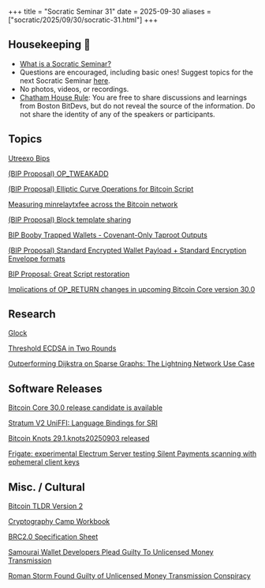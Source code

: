 +++
title = "Socratic Seminar 31"
date = 2025-09-30
aliases = ["socratic/2025/09/30/socratic-31.html"]
+++

## Housekeeping 🧹

- [What is a Socratic Seminar?](https://bitdevs.org/about#socratic-seminars)
- Questions are encouraged, including basic ones! Suggest topics for the next Socratic Seminar [here](https://github.com/arminsabouri/bostonbitdevs/issues/new).
- No photos, videos, or recordings.
- [Chatham House Rule](https://www.chathamhouse.org/about-us/chatham-house-rule): You are free to share discussions and learnings from Boston BitDevs, but do not reveal the source of the information. Do not share the identity of any of the speakers or participants.

## Topics

[Utreexo Bips](https://github.com/utreexo/biptreexo)

[(BIP Proposal) OP_TWEAKADD](https://groups.google.com/g/bitcoindev/c/-_geIB25zrg)

[(BIP Proposal) Elliptic Curve Operations for Bitcoin Script](https://groups.google.com/g/bitcoindev/c/cnzeqBmHEu0)

[Measuring minrelaytxfee across the Bitcoin network](https://delvingbitcoin.org/t/measuring-minrelaytxfee-across-the-bitcoin-network)

[(BIP Proposal) Block template sharing](https://delvingbitcoin.org/t/sharing-block-templates/1906)

[BIP Booby Trapped Wallets - Covenant-Only Taproot Outputs](https://groups.google.com/g/bitcoindev/c/Xlcztk_j3b4)

[(BIP Proposal) Standard Encrypted Wallet Payload + Standard Encryption Envelope formats](https://groups.google.com/g/bitcoindev/c/3I-qtBhzIGY)

[BIP Proposal: Great Script restoration](https://github.com/rustyrussell/bips/pull/1/files)

[Implications of OP_RETURN changes in upcoming Bitcoin Core version 30.0](https://bitcoin.stackexchange.com/questions/127895/implications-of-op-return-changes-in-upcoming-bitcoin-core-version-30-0)

## Research

[Glock](https://www.alpenlabs.io/blog/glock-verification-on-bitcoin)

[Threshold ECDSA in Two Rounds](https://eprint.iacr.org/2025/1696)

[Outperforming Dijkstra on Sparse Graphs: The Lightning Network Use Case](https://arxiv.org/abs/2509.13448v1)

## Software Releases

[Bitcoin Core 30.0 release candidate is available](https://groups.google.com/g/bitcoindev/c/DGZBYo1kPUk)

[Stratum V2 UniFFI: Language Bindings for SRI](https://github.com/stratum-mining/sv2-uniffi)

[Bitcoin Knots 29.1.knots20250903 released](https://groups.google.com/g/bitcoindev/c/LCClkGlM698)

[Frigate: experimental Electrum Server testing Silent Payments scanning with ephemeral client keys](https://github.com/sparrowwallet/frigate)

## Misc. / Cultural

[Bitcoin TLDR Version 2](https://x.com/Bitcoin_Devs/status/1967949667360190628)

[Cryptography Camp Workbook](https://github.com/cryptography-camp/workbook)

[BRC2.0 Specification Sheet](https://blog.bestinslot.xyz/brc20-specification-sheet)

[Samourai Wallet Developers Plead Guilty To Unlicensed Money Transmission](https://www.therage.co/samourai-wallet-developers-plead-guilty-to-unlicensed-money-transmission/)

[Roman Storm Found Guilty of Unlicensed Money Transmission Conspiracy](https://www.therage.co/roman-storm-trial-split-verdict-tornado-cash/)
